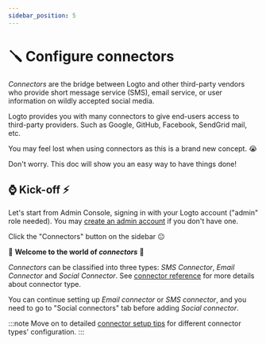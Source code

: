 ```yaml
---
sidebar_position: 5
---
```


# 🪛 Configure connectors

_Connectors_ are the bridge between Logto and other third-party vendors who provide short message service (SMS), email service, or user information on wildly accepted social media.

Logto provides you with many connectors to give end-users access to third-party providers. Such as Google, GitHub, Facebook, SendGrid mail, etc.

You may feel lost when using connectors as this is a brand new concept. :sob:

Don't worry. This doc will show you an easy way to have things done!

## :watch: Kick-off :zap:

Let's start from Admin Console, signing in with your Logto account ("admin" role needed). You may [create an admin account](../../tutorials/get-started/README.mdx#create-an-admin-account) if you don't have one.

Click the "Connectors" button on the sidebar :neutral_face:

:ghost: **Welcome to the world of _connectors_** :ghost:

_Connectors_ can be classified into three types: _SMS Connector_, _Email Connector_ and _Social Connector_. See [connector reference](../../references/connectors) for more details about connector type.

You can continue setting up _Email connector_ or _SMS connector_, and you need to go to "Social connectors" tab before adding _Social connector_.

:::note
Move on to detailed [connector setup tips](./connector-setup-tips) for different connector types' configuration.
:::

